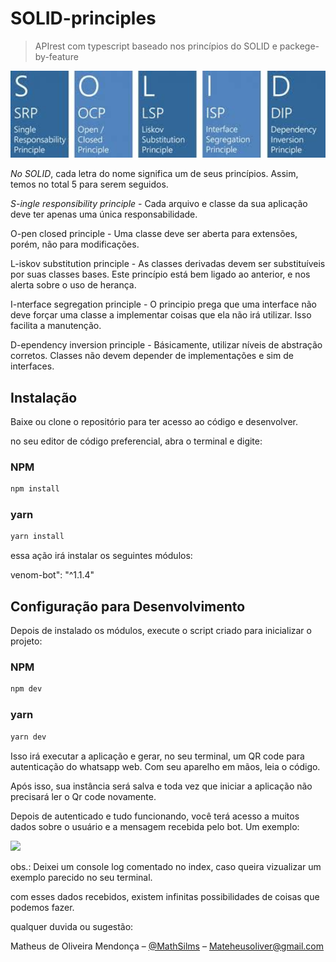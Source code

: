 # SOLID-principles

> APIrest com typescript baseado nos princípios do SOLID e packege-by-feature 
           
<img src="solid.jpg" alt="solid" width="600" heigth="100"/>                                     


*No SOLID*, cada letra do nome significa um de seus princípios. Assim, temos no total 5 para serem seguidos.

*S-ingle responsibility principle* - Cada arquivo e classe da sua aplicação deve ter apenas uma única responsabilidade.

O-pen closed principle - Uma classe deve ser aberta para extensões, porém, não para modificações.

L-iskov substitution principle - As classes derivadas devem ser substituíveis por suas classes bases. Este princípio está bem ligado ao anterior, e nos alerta sobre o uso de herança.

I-nterface segregation principle - O principio prega que uma interface não deve forçar uma classe a implementar coisas que ela não irá utilizar. Isso facilita a manutenção.

D-ependency inversion principle - Básicamente, utilizar níveis de abstração corretos. Classes não devem depender de implementações e sim de interfaces. 


## Instalação

Baixe ou clone o repositório para ter acesso ao código e desenvolver.

no seu editor de código preferencial, abra o terminal e digite:

### NPM

```sh
npm install
```

### yarn

```sh
yarn install
```

essa ação irá instalar os seguintes módulos:

venom-bot": "^1.1.4"

## Configuração para Desenvolvimento

Depois de instalado os módulos, execute o script criado para inicializar o projeto: 

### NPM

```sh
npm dev
```
### yarn

```sh
yarn dev
```

Isso irá executar a aplicação e gerar, no seu terminal, um QR code para autenticação do whatsapp web. Com seu aparelho em mãos, leia o código.

 Após isso, sua instância será salva e toda vez que iniciar a aplicação não precisará ler o Qr code novamente.

Depois de autenticado e tudo funcionando, você terá acesso a muitos dados sobre o usuário e a mensagem recebida pelo bot. Um exemplo:

![](./objeto.png) 

obs.: Deixei um console log comentado no index, caso queira vizualizar um exemplo parecido no seu terminal.

com esses dados recebidos, existem infinitas possibilidades de coisas que podemos fazer.

qualquer duvida ou sugestão:


Matheus de Oliveira Mendonça – [@MathSilms](https://www.linkedin.com/in/mathsilms/) – Mateheusoliver@gmail.com